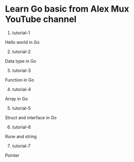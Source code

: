 # Learn Go basic from Alex Mux YouTube channel
1. tutorial-1

Hello world in Go

2. tutorial-2

Data type in Go

3. tutorial-3

Function in Go

4. tutorial-4

Array in Go

5. tutorial-5

Struct and interface in Go

6. tutorial-6

Rune and string

7. tutorial-7

Pointer